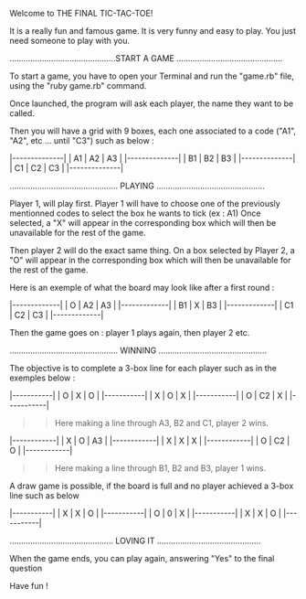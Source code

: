 Welcome to THE FINAL TIC-TAC-TOE!

It is a really fun and famous game. It is very funny and easy to play. You just need someone to play with you.

..............................................START A GAME ..............................................

To start a game, you have to open your Terminal and run the "game.rb" file, using the "ruby game.rb" command.

Once launched, the program will ask each player, the name they want to be called.

Then you will have a grid with 9 boxes, each one associated to a code ("A1", "A2", etc ... until "C3") such as below :

|--------------|
| A1 | A2 | A3 |
|--------------|
| B1 | B2 | B3 |
|--------------|
| C1 | C2 | C3 |
|--------------|

............................................... PLAYING ...............................................

Player 1, will play first.
Player 1 will have to choose one of the previously mentionned codes to select the box he wants to tick (ex : A1)
Once selected, a "X" will appear in the corresponding box which will then be unavailable for the rest of the game.

Then player 2 will do the exact same thing.
On a box selected by Player 2, a "O" will appear in the corresponding box which will then be unavailable for the rest of the game.

Here is an exemple of what the board may look like after a first round :

|-------------|
| O | A2 | A3 |
|-------------|
| B1 | X | B3 |
|-------------|
| C1 | C2 | C3 |
|-------------|

Then the game goes on : player 1 plays again, then player 2 etc.

............................................... WINNING ...............................................

The objective is to complete a 3-box line for each player such as in the exemples below :

|-----------|
| O | X | O |
|-----------|
| X | O | X |
|-----------|
| O | C2 | X |
|-----------|

> > Here making a line through A3, B2 and C1, player 2 wins.

|------------|
| X | O | A3 |
|------------|
| X | X | X |
|------------|
| O | C2 | O |
|------------|

> > Here making a line through B1, B2 and B3, player 1 wins.

A draw game is possible, if the board is full and no player achieved a 3-box line such as below

|-----------|
| X | X | O |
|-----------|
| O | 0 | X |
|-----------|
| X | X | O |
|-----------|

............................................. LOVING IT .............................................

When the game ends, you can play again, answering "Yes" to the final question

Have fun !
